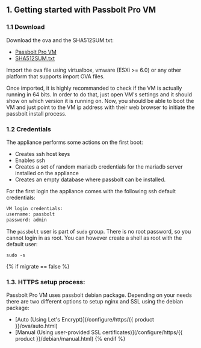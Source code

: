 
## 1. Getting started with Passbolt Pro VM

### 1.1 Download

Download the ova and the SHA512SUM.txt:

- [Passbolt Pro VM](https://www.passbolt.com/pro/download/vm/debian/latest)
- [SHA512SUM.txt](https://www.passbolt.com/pro/download/vm/debian/latest-checksum)

Import the ova file using virtualbox, vmware (ESXi >= 6.0) or any other platform that supports import OVA files.

Once imported, it is highly recommanded to check if the VM is actually running in 64 bits. In order to do that, just open VM's settings and it should show on which version it is running on. Now, you should be able to boot the VM and just point to the VM ip address with their web browser to initiate the passbolt install process.

### 1.2 Credentials

The appliance performs some actions on the first boot:
- Creates ssh host keys
- Enables ssh
- Creates a set of random mariadb credentials for the mariadb server installed on the appliance
- Creates an empty database where passbolt can be installed.

For the first login the appliance comes with the following ssh default credentials:

```bash
VM login credentials:
username: passbolt
password: admin
```

The `passbolt` user is part of `sudo` group. There is no root password, so you cannot
login in as root. You can however create a shell as root with the default user:
```
sudo -s
```

{% if migrate == false %}
### 1.3. HTTPS setup process:

Passbolt Pro VM uses passbolt debian package.  Depending on your needs there are two different options to setup nginx and SSL using the debian package:

- [Auto (Using Let's Encrypt)](/configure/https/{{ product }}/ova/auto.html)
- [Manual (Using user-provided SSL certificates)](/configure/https/{{ product }}/debian/manual.html)
{% endif %}